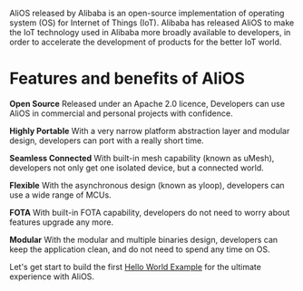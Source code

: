 AliOS released by Alibaba is an open-source implementation of operating system (OS) for Internet of Things (IoT). Alibaba has released AliOS to make the IoT technology used in Alibaba more broadly available to developers, in order to accelerate the development of products for the better IoT world.

# Features and benefits of AliOS

**Open Source**
Released under an Apache 2.0 licence, Developers can use AliOS in commercial and personal projects with confidence.

**Highly Portable**
With a very narrow platform abstraction layer and modular design, developers can port with a really short time.

**Seamless Connected**
With built-in mesh capability (known as uMesh), developers not only get one isolated device, but a connected world.

**Flexible**
With the asynchronous design (known as yloop), developers can use a wide range of MCUs.

**FOTA**
With built-in FOTA capability, developers do not need to worry about features upgrade any more.

**Modular**
With the modular and multiple binaries design, developers can keep the application clean, and do not need to spend any time on OS.

Let's get start to build the first [Hello World Example](https://github.com/alibaba/AliOS/wiki/AliOS-APP-DEV-Guide) for the ultimate experience with AliOS.